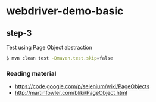 # webdriver-demo-basic

## step-3
Test using Page Object abstraction

```sh
$ mvn clean test -Dmaven.test.skip=false
```

### Reading material
- https://code.google.com/p/selenium/wiki/PageObjects
- http://martinfowler.com/bliki/PageObject.html
